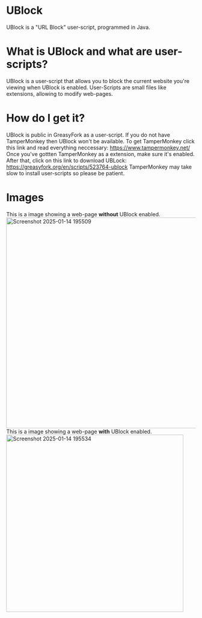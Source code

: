 # UBlock
UBlock is a "URL Block" user-script, programmed in Java.

# What is UBlock and what are user-scripts?
UBlock is a user-script that allows you to block the current website you're viewing when UBlock is enabled.
User-Scripts are small files like extensions, allowing to modify web-pages.

# How do I get it?
UBlock is public in GreasyFork as a user-script. If you do not have TamperMonkey then UBlock won't be available. To get TamperMonkey click this link and read everything neccessary: https://www.tampermonkey.net/ Once you've gottten TamperMonkey as a extension, make sure it's enabled. After that, click on this link to download UBLock: https://greasyfork.org/en/scripts/523764-ublock TamperMonkey may take slow to install user-scripts so please be patient.

# Images
This is a image showing a web-page **without** UBlock enabled.
<img width="560" alt="Screenshot 2025-01-14 195509" src="https://github.com/user-attachments/assets/17aba932-852d-40f1-b0a9-1faf91440642" />
This is a image showing a web-page **with** UBlock enabled. 
<img width="471" alt="Screenshot 2025-01-14 195534" src="https://github.com/user-attachments/assets/24b3885d-9ac7-47ee-b697-1beab05ce7d9" />

